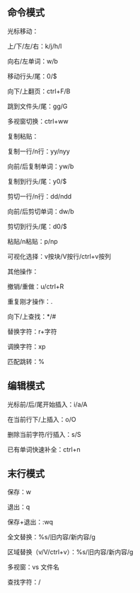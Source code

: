 ## 命令模式

光标移动：

上/下/左/右：k/j/h/l

向右/左单词：w/b

移动行头/尾：0/$

向下/上翻页：ctrl+F/B

跳到文件头/尾：gg/G

多视窗切换：ctrl+ww



复制粘贴：

复制一行/n行：yy/nyy

向前/后复制单词：yw/b

复制到行头/尾：y0/$

剪切一行/n行：dd/ndd

向前/后剪切单词：dw/b

剪切到行头/尾：d0/$

粘贴/n粘贴：p/np

可视化选择：v按块/V按行/ctrl+v按列



其他操作：

撤销/重做：u/ctrl+R

重复刚才操作：.

向下/上查找：*/#

替换字符：r+字符

调换字符：xp

匹配跳转：%

## 编辑模式

光标前/后/尾开始插入：i/a/A

在当前行下/上插入：o/O

删除当前字符/行插入：s/S

已有单词快速补全：ctrl+n

## 末行模式

保存：w

退出：q

保存+退出：:wq

全文替换：%s/旧内容/新内容/g

区域替换（v/V/ctrl+v）：%s/旧内容/新内容/g

多视窗：vs 文件名

查找字符：/